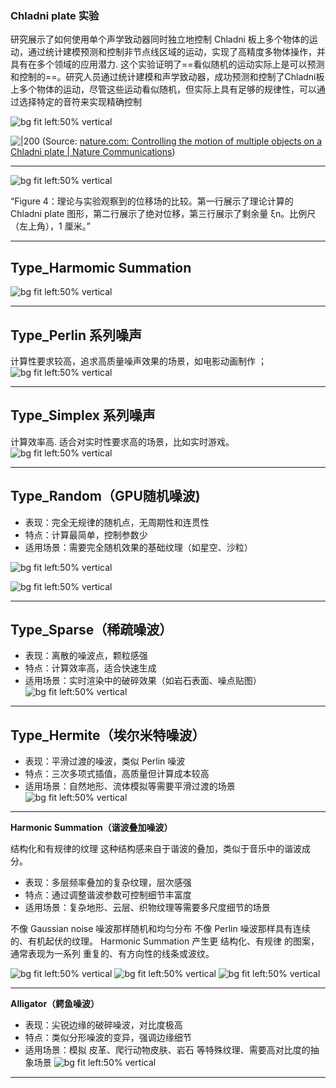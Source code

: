 
### Chladni plate 实验
研究展示了如何使用单个声学致动器同时独立地控制 Chladni 板上多个物体的运动，通过统计建模预测和控制非节点线区域的运动，实现了高精度多物体操作，并具有在多个领域的应用潜力. 
这个实验证明了==看似随机的运动实际上是可以预测和控制的==。研究人员通过统计建模和声学致动器，成功预测和控制了Chladni板上多个物体的运动，尽管这些运动看似随机，但实际上具有足够的规律性，可以通过选择特定的音符来实现精确控制

![bg fit left:50% vertical](https://i.imgur.com/AzW47lZ.webp)


![|200](https://media.springernature.com/m685/springer-static/image/art%3A10.1038%2Fncomms12764/MediaObjects/41467_2016_Article_BFncomms12764_Fig1_HTML.jpg)
(Source: [nature.com: Controlling the motion of multiple objects on a Chladni plate | Nature Communications](https://www.nature.com/articles/ncomms12764))

---


![bg fit left:50% vertical](https://i.imgur.com/Pxl9zFo.webp)

“Figure 4：理论与实验观察到的位移场的比较。第一行展示了理论计算的 Chladni plate 图形，第二行展示了绝对位移，第三行展示了剩余量 ξn。比例尺（左上角），1 厘米。”

---


## Type_Harmomic Summation

![bg fit left:50% vertical](https://i.imgur.com/uyxSHZt.webp)

---

## Type_Perlin 系列噪声

计算性要求较高，追求高质量噪声效果的场景，如电影动画制作 ；
![bg fit left:50% vertical](https://i.imgur.com/aOtpvpN.webp)

---


## Type_Simplex 系列噪声

计算效率高. 适合对实时性要求高的场景，比如实时游戏。
![bg fit left:50% vertical](https://i.imgur.com/fjiVcsd.webp)

---



## Type_Random（GPU随机噪波)

- 表现：完全无规律的随机点，无周期性和连贯性
- 特点：计算最简单，控制参数少
- 适用场景：需要完全随机效果的基础纹理（如星空、沙粒）

![bg fit left:50% vertical](https://i.imgur.com/KCNdpfY.webp)

![bg fit left:50% vertical](https://i.imgur.com/ABzjtIU.webp)


---

## Type_Sparse（稀疏噪波）

- 表现：离散的噪波点，颗粒感强
- 特点：计算效率高，适合快速生成
- 适用场景：实时渲染中的破碎效果（如岩石表面、噪点贴图）
![bg fit left:50% vertical](https://i.imgur.com/gJCmKjY.webp)

---

## Type_Hermite（埃尔米特噪波）


- 表现：平滑过渡的噪波，类似 Perlin 噪波
- 特点：三次多项式插值，高质量但计算成本较高
- 适用场景：自然地形、流体模拟等需要平滑过渡的场景
![bg fit left:50% vertical](https://i.imgur.com/P1xiPi4.webp)

---


**Harmonic Summation（谐波叠加噪波）**

结构化和有规律的纹理
这种结构感来自于谐波的叠加，类似于音乐中的谐波成分。

- 表现：多层频率叠加的复杂纹理，层次感强
- 特点：通过调整谐波参数可控制细节丰富度
- 适用场景：复杂地形、云层、织物纹理等需要多尺度细节的场景

不像 Gaussian noise 噪波那样随机和均匀分布
不像 Perlin 噪波那样具有连续的、有机起伏的纹理。
Harmonic Summation 产生更 结构化、有规律 的图案，通常表现为一系列 重复的、有方向性的线条或波纹。

![bg fit left:50% vertical](https://i.imgur.com/YbtBxhh.webp)
![bg fit left:50% vertical](https://i.imgur.com/d0mvJ2i.webp)
![bg fit left:50% vertical](https://i.imgur.com/uyxSHZt.webp)

---

**Alligator（鳄鱼噪波）**

- 表现：尖锐边缘的破碎噪波，对比度极高
- 特点：类似分形噪波的变异，强调边缘细节
- 适用场景：模拟 皮革、爬行动物皮肤、岩石 等特殊纹理、需要高对比度的抽象场景
![bg fit left:50% vertical](https://i.imgur.com/2upcIWL.webp)

---



